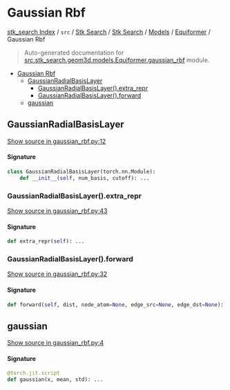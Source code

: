 # Gaussian Rbf

[stk_search Index](../../../../../README.md#stk_search-index) / `src` / [Stk Search](../../../index.md#stk-search) / [Stk Search](../../../index.md#stk-search) / [Models](../index.md#models) / [Equiformer](./index.md#equiformer) / Gaussian Rbf

> Auto-generated documentation for [src.stk_search.geom3d.models.Equiformer.gaussian_rbf](https://github.com/mohammedazzouzi15/STK_search/blob/main/src/stk_search/geom3d/models/Equiformer/gaussian_rbf.py) module.

- [Gaussian Rbf](#gaussian-rbf)
  - [GaussianRadialBasisLayer](#gaussianradialbasislayer)
    - [GaussianRadialBasisLayer().extra_repr](#gaussianradialbasislayer()extra_repr)
    - [GaussianRadialBasisLayer().forward](#gaussianradialbasislayer()forward)
  - [gaussian](#gaussian)

## GaussianRadialBasisLayer

[Show source in gaussian_rbf.py:12](https://github.com/mohammedazzouzi15/STK_search/blob/main/src/stk_search/geom3d/models/Equiformer/gaussian_rbf.py#L12)

#### Signature

```python
class GaussianRadialBasisLayer(torch.nn.Module):
    def __init__(self, num_basis, cutoff): ...
```

### GaussianRadialBasisLayer().extra_repr

[Show source in gaussian_rbf.py:43](https://github.com/mohammedazzouzi15/STK_search/blob/main/src/stk_search/geom3d/models/Equiformer/gaussian_rbf.py#L43)

#### Signature

```python
def extra_repr(self): ...
```

### GaussianRadialBasisLayer().forward

[Show source in gaussian_rbf.py:32](https://github.com/mohammedazzouzi15/STK_search/blob/main/src/stk_search/geom3d/models/Equiformer/gaussian_rbf.py#L32)

#### Signature

```python
def forward(self, dist, node_atom=None, edge_src=None, edge_dst=None): ...
```



## gaussian

[Show source in gaussian_rbf.py:4](https://github.com/mohammedazzouzi15/STK_search/blob/main/src/stk_search/geom3d/models/Equiformer/gaussian_rbf.py#L4)

#### Signature

```python
@torch.jit.script
def gaussian(x, mean, std): ...
```